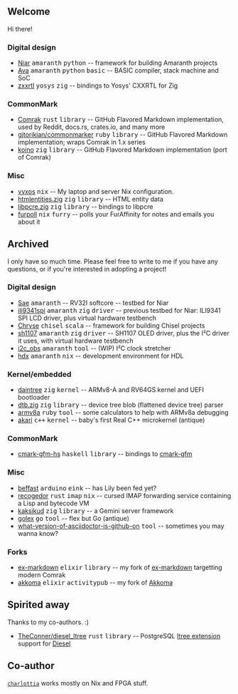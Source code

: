 ## Welcome

Hi there\!

### Digital design

* [Niar](https://github.com/kivikakk/niar) <kbd>amaranth</kbd> <kbd>python</kbd> -- framework for building Amaranth projects
* [Ava](https://sr.ht/~kivikakk/ava) <kbd>amaranth</kbd> <kbd>python</kbd> <kbd>basic</kbd> -- BASIC compiler, stack machine and SoC
* [zxxrtl](https://github.com/kivikakk/zxxrtl) <kbd>yosys</kbd> <kbd>zig</kbd> -- bindings to Yosys' CXXRTL for Zig
### CommonMark

* [Comrak](https://github.com/kivikakk/comrak) <kbd>rust</kbd> <kbd>library</kbd> -- GitHub Flavored Markdown implementation, used by Reddit, docs.rs, crates.io, and many more
* [gjtorikian/commonmarker](https://github.com/gjtorikian/commonmarker) <kbd>ruby</kbd> <kbd>library</kbd> -- GitHub Flavored Markdown implementation; wraps Comrak in 1.x series
* [koino](https://github.com/kivikakk/koino) <kbd>zig</kbd> <kbd>library</kbd> -- GitHub Flavored Markdown implementation (port of Comrak)
### Misc

* [vyxos](https://github.com/kivikakk/vyxos) <kbd>nix</kbd> -- My laptop and server Nix configuration.
* [htmlentities.zig](https://github.com/kivikakk/htmlentities.zig) <kbd>zig</kbd> <kbd>library</kbd> -- HTML entity data
* [libpcre.zig](https://github.com/kivikakk/libpcre.zig) <kbd>zig</kbd> <kbd>library</kbd> -- bindings to libpcre
* [furpoll](https://github.com/kivikakk/furpoll) <kbd>nix</kbd> <kbd>furry</kbd> -- polls your FurAffinity for notes and emails you about it
## Archived

I only have so much time. Please feel free to write to me if you have any questions, or if you're interested in adopting a project\!

### Digital design

* [Sae](https://github.com/kivikakk/sae) <kbd>amaranth</kbd> -- RV32I softcore -- testbed for Niar
* [ili9341spi](https://github.com/kivikakk/ili9341spi) <kbd>amaranth</kbd> <kbd>zig</kbd> <kbd>driver</kbd> -- previous testbed for Niar: ILI9341 SPI LCD driver, plus virtual hardware testbench
* [Chryse](https://github.com/kivikakk/chryse) <kbd>chisel</kbd> <kbd>scala</kbd> -- framework for building Chisel projects
* [sh1107](https://github.com/kivikakk/sh1107) <kbd>amaranth</kbd> <kbd>zig</kbd> <kbd>driver</kbd> -- SH1107 OLED driver, plus the I²C driver it uses, with virtual hardware testbench
* [i2c\_obs](https://github.com/kivikakk/i2c_obs) <kbd>amaranth</kbd> <kbd>tool</kbd> -- (WIP) I²C clock stretcher
* [hdx](https://github.com/kivikakk/hdx) <kbd>amaranth</kbd> <kbd>nix</kbd> -- development environment for HDL
### Kernel/embedded

* [daintree](https://github.com/kivikakk/daintree) <kbd>zig</kbd> <kbd>kernel</kbd> -- ARMv8-A and RV64GS kernel and UEFI bootloader
* [dtb.zig](https://github.com/kivikakk/dtb.zig) <kbd>zig</kbd> <kbd>library</kbd> -- device tree blob (flattened device tree) parser
* [armv8a](https://github.com/kivikakk/armv8a) <kbd>ruby</kbd> <kbd>tool</kbd> -- some calculators to help with ARMv8a debugging
* [akari](https://github.com/kivikakk/akari) <kbd>c++</kbd> <kbd>kernel</kbd> -- baby's first Real C++ microkernel (antique)
### CommonMark

* [cmark-gfm-hs](https://github.com/kivikakk/cmark-gfm-hs) <kbd>haskell</kbd> <kbd>library</kbd> -- bindings to [cmark-gfm](https://github.com/github/cmark-gfm)
### Misc

* [beffast](https://github.com/kivikakk/beffast) <kbd>arduino</kbd> <kbd>eink</kbd> -- has Lily been fed yet?
* [recogedor](https://github.com/kivikakk/recogedor) <kbd>rust</kbd> <kbd>imap</kbd> <kbd>nix</kbd> -- cursed IMAP forwarding service containing a Lisp and bytecode VM
* [kaksikud](https://github.com/kivikakk/kaksikud) <kbd>zig</kbd> <kbd>library</kbd> -- a Gemini server framework
* [golex](https://github.com/kivikakk/golex) <kbd>go</kbd> <kbd>tool</kbd> -- flex but Go (antique)
* [what-version-of-asciidoctor-is-github-on](https://github.com/kivikakk/what-version-of-asciidoctor-is-github-on#readme) <kbd>tool</kbd> -- sometimes you may wanna know?
### Forks

* [ex-markdown](https://github.com/kivikakk/ex-markdown) <kbd>elixir</kbd> <kbd>library</kbd> -- my fork of [ex-markdown](https://gitlab.com/nathanfaucett/ex-markdown) targetting modern Comrak
* [akkoma](https://github.com/kivikakk/akkoma) <kbd>elixir</kbd> <kbd>activitypub</kbd> -- my fork of [Akkoma](https://akkoma.dev/AkkomaGang/akkoma/)
## Spirited away

Thanks to my co-authors. :)

* [TheConner/diesel\_ltree](https://github.com/TheConner/diesel_ltree) <kbd>rust</kbd> <kbd>library</kbd> -- PostgreSQL [ltree extension](https://www.postgresql.org/docs/current/ltree.html) support for [Diesel](https://diesel.rs/)
## Co-author

[`charlottia`](https://github.com/charlottia) works mostly on Nix and FPGA stuff.
